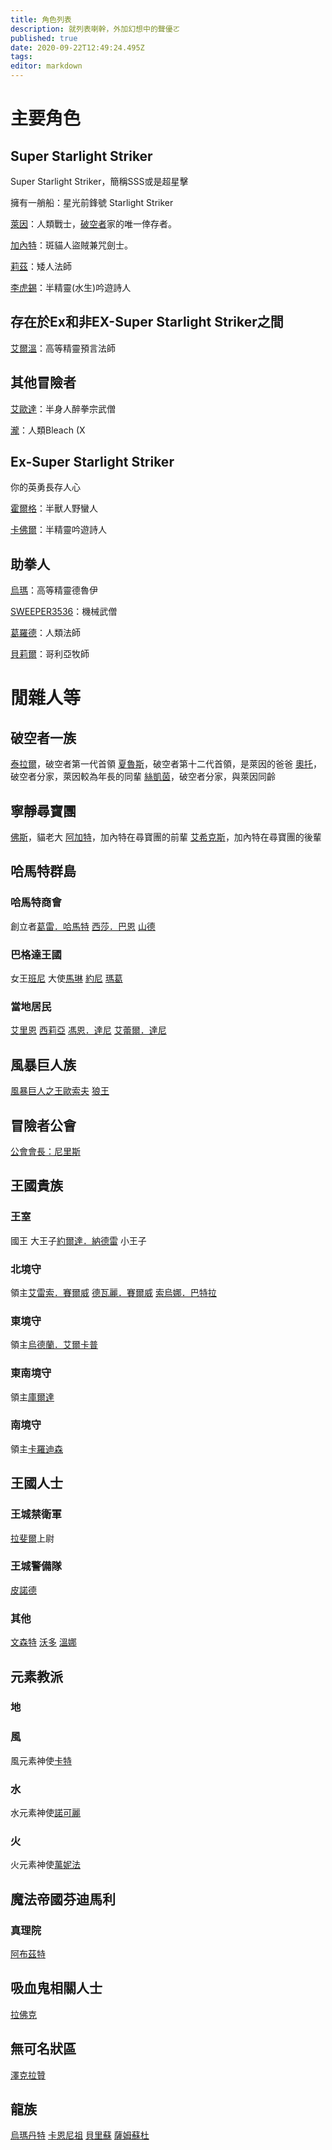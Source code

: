 ```yaml
---
title: 角色列表
description: 就列表喇幹，外加幻想中的聲優ㄛ
published: true
date: 2020-09-22T12:49:24.495Z
tags: 
editor: markdown
---
```


# 主要角色
## Super Starlight Striker

Super Starlight Striker，簡稱SSS或是超星擊

擁有一艄船：星光前鋒號 Starlight Striker

[萊因](/角色/萊因)：人類戰士，[破空者](/組織/破空者一族)家的唯一倖存者。

[加內特](/角色/加內特)：斑貓人盜賊兼咒劍士。

[莉茲](/角色/莉茲)：矮人法師

[李虎錫](/角色/李虎錫)：半精靈(水生)吟遊詩人

## 存在於Ex和非EX-Super Starlight Striker之間

[艾爾溫](/角色/艾爾溫)：高等精靈預言法師

## 其他冒險者

[艾歐達](/角色/艾歐達)：半身人醉拳宗武僧

[瀧](/角色/瀧)：人類Bleach (X

## Ex-Super Starlight Striker
你的英勇長存人心

[霍爾格](/角色/霍爾格)：半獸人野蠻人

[卡佛爾](/角色/卡佛爾)：半精靈吟遊詩人

## 助拳人

[烏瑪](/角色/烏馬)：高等精靈德魯伊

[SWEEPER3536](/角色/sweeper3536)：機械武僧

[葛羅德](/角色/葛羅德)：人類法師

[貝莉爾](/角色/貝莉爾)：哥利亞牧師

# 閒雜人等
## 破空者一族
[泰拉爾](/角色/泰拉爾)，破空者第一代首領
[夏魯斯](/角色/夏魯斯)，破空者第十二代首領，是萊因的爸爸
[奧托](/角色/奧托)，破空者分家，萊因較為年長的同輩
[絲凱茵](/角色/絲凱茵)，破空者分家，與萊因同齡

## 寧靜尋寶團
[佛斯](/角色/佛斯)，貓老大
[阿加特](/角色/阿加特)，加內特在尋寶團的前輩
[艾希克斯](/角色/艾希克斯)，加內特在尋寶團的後輩

## 哈馬特群島
### 哈馬特商會
創立者[葛雷．哈馬特](/角色/葛雷哈馬特)
[西莎．巴恩](/角色/西莎)
[山德](/角色/山德)
### 巴格達王國
女王[班尼](/角色/班尼)
大使[馬琳](/角色/馬琳)
[約尼](/角色/約尼)
[瑪葛](/角色/瑪葛)
### 當地居民
[艾里恩](/角色/艾里恩)
[西莉亞](/角色/西莉亞)
[馮恩．達尼](/角色/馮恩)
[艾蕾爾．達尼](/角色/艾蕾爾)
## 風暴巨人族
[風暴巨人之王歐索夫](/角色/歐索夫)
[狼王](/角色/狼王)
## 冒險者公會
[公會會長：尼里斯](/角色/公會會長)
## 王國貴族
### 王室
國王
大王子[約爾達．納德雷](/角色/約爾達)
小王子
### 北境守
領主[艾雷索．賽爾威](/角色/艾雷索)
[德瓦麗．賽爾威](/角色/德瓦麗)
[索烏娜．巴特拉](/角色/索烏娜)
### 東境守
領主[烏德蘭．艾爾卡普](/角色/烏德蘭)
### 東南境守
領主[庫爾達](/角色/庫爾達)
### 南境守
領主[卡羅迪森](/角色/卡羅迪森)
## 王國人士
### 王城禁衛軍
[拉斐爾](/角色/拉斐爾)上尉
### 王城警備隊
[皮諾德](/角色/皮諾德)
### 其他
[文森特](/角色/文森特)
[沃多](/角色/沃多)
[溫娜](/角色/溫娜)
## 元素教派
### 地
### 風
風元素神使[卡特](/角色/卡特)
### 水
水元素神使[諾可麗](/角色/諾可麗)
### 火
火元素神使[萬妮法](/角色/萬妮法)
## 魔法帝國芬迪馬利
### 真理院
[阿布茲特](/角色/阿布茲特)
## 吸血鬼相關人士
[拉佛克](/角色/拉佛克)
## 無可名狀區
[澤克拉贊](/角色/澤克拉贊)
## 龍族
[烏瑪丹特](/角色/烏瑪丹特)
[卡恩尼祖](/角色/卡恩尼祖)
[貝里蘇](/角色/貝里蘇)
[薩姆蘇杜](/角色/薩姆蘇杜)